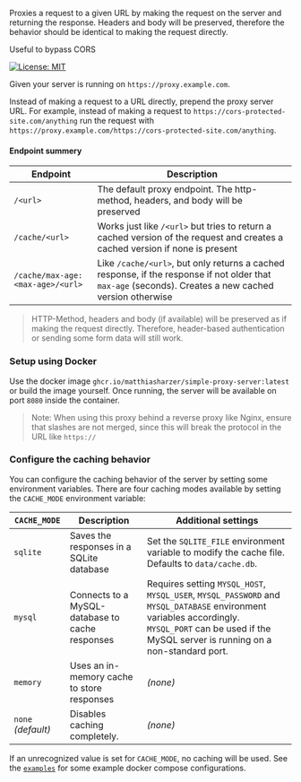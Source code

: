 Proxies a request to a given URL by making the request on the server and returning the response.
Headers and body will be preserved, therefore the behavior should be identical to making the request directly.

Useful to bypass CORS

[![License: MIT](https://img.shields.io/badge/License-MIT-yellow.svg)](https://opensource.org/licenses/MIT)

Given your server is running on `https://proxy.example.com`.

Instead of making a request to a URL directly, prepend the proxy server URL.
For example, instead of making a request to `https://cors-protected-site.com/anything` run the request
with `https://proxy.example.com/https://cors-protected-site.com/anything`.

#### Endpoint summery

| Endpoint                         | Description                                                                                                                                            |
|----------------------------------|--------------------------------------------------------------------------------------------------------------------------------------------------------|
| `/<url>`                         | The default proxy endpoint. The http-method, headers, and body will be preserved                                                                       |
| `/cache/<url>`                   | Works just like `/<url>` but tries to return a cached version of the request and creates a cached version if none is present                           |
| `/cache/max-age:<max-age>/<url>` | Like `/cache/<url>`, but only returns a cached response, if the response if not older that `max-age` (seconds). Creates a new cached version otherwise |

> HTTP-Method, headers and body (if available) will be preserved as if making the request directly. Therefore, header-based authentication 
or sending some form data will still work.


### Setup using Docker
Use the docker image `ghcr.io/matthiasharzer/simple-proxy-server:latest` or build the image yourself. Once running, the server will be available on port `8080` inside the container.

> Note: When using this proxy behind a reverse proxy like Nginx, ensure that slashes are not merged, since this will break the protocol in the URL like `https://`

### Configure the caching behavior
You can configure the caching behavior of the server by setting some environment variables.
There are four caching modes available by setting the `CACHE_MODE` environment variable:

| **`CACHE_MODE`**    | Description                                     | Additional settings                                                                                                                                                                                   |
|---------------------|-------------------------------------------------|-------------------------------------------------------------------------------------------------------------------------------------------------------------------------------------------------------|
| `sqlite`            | Saves the responses in a SQLite database        | Set the `SQLITE_FILE` environment variable to modify the cache file. Defaults to `data/cache.db`.                                                                                                     |
| `mysql`             | Connects to a MySQL-database to cache responses | Requires setting `MYSQL_HOST`, `MYSQL_USER`, `MYSQL_PASSWORD` and `MYSQL_DATABASE` environment variables accordingly. `MYSQL_PORT` can be used if the MySQL server is running on a non-standard port. |
| `memory`            | Uses an in-memory cache to store responses      | _(none)_                                                                                                                                                                                              |
| `none`  _(default)_ | Disables caching completely.                    | _(none)_                                                                                                                                                                                              |

If an unrecognized value is set for `CACHE_MODE`, no caching will be used.
See the [`examples`](./examples) for some example docker compose configurations.
